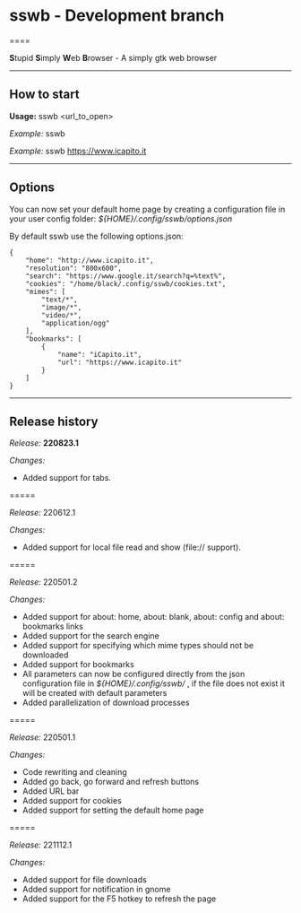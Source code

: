 # sswb - Development branch #
====

**S**tupid **S**imply **W**eb **B**rowser - A simply gtk web browser


-----
## How to start ##

**Usage:** sswb <url_to_open>

*Example:* sswb 
  
*Example:* sswb https://www.icapito.it

-----
## Options ##

You can now set your default home page by creating a configuration file in your user config folder: *${HOME}/.config/sswb/options.json*

By default sswb use the following options.json:

```
{
    "home": "http://www.icapito.it",
    "resolution": "800x600",
    "search": "https://www.google.it/search?q=%text%",
    "cookies": "/home/black/.config/sswb/cookies.txt",
    "mimes": [
        "text/*",
        "image/*",
        "video/*",
        "application/ogg"
    ],
    "bookmarks": [
        {
            "name": "iCapito.it",
            "url": "https://www.icapito.it"
        }
    ]
}
```

-----
## Release history ##

*Release:* **220823.1**

*Changes:*

  - Added support for tabs.

=====

*Release:* 220612.1

*Changes:*

  - Added support for local file read and show (file:// support).

=====

*Release:* 220501.2

*Changes:*

  - Added support for about: home, about: blank, about: config and about: bookmarks links
  - Added support for the search engine
  - Added support for specifying which mime types should not be downloaded
  - Added support for bookmarks
  - All parameters can now be configured directly from the json configuration file in *${HOME}/.config/sswb/* , if the file does not exist it will be created with default parameters
  - Added parallelization of download processes
  
=====

*Release:* 220501.1

*Changes:*

  - Code rewriting and cleaning
  - Added go back, go forward and refresh buttons
  - Added URL bar
  - Added support for cookies
  - Added support for setting the default home page

=====

*Release:* 221112.1

*Changes:*

  - Added support for file downloads
  - Added support for notification in gnome
  - Added support for the F5 hotkey to refresh the page
  

